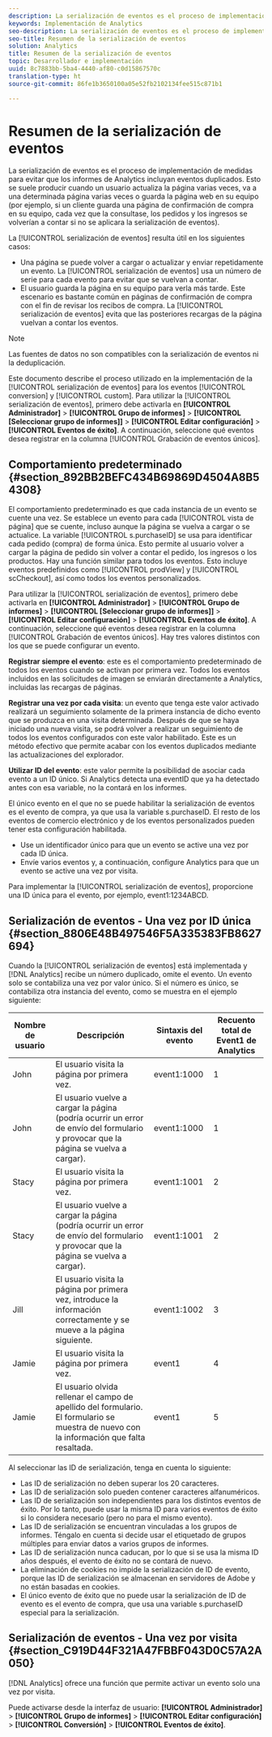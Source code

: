 ```yaml
---
description: La serialización de eventos es el proceso de implementación de medidas para evitar que los informes de Analytics incluyan eventos duplicados. Esto se suele producir cuando un usuario actualiza la página varias veces, va a una determinada página varias veces o guarda la página web en su equipo (por ejemplo, si un cliente guarda una página de confirmación de compra en su equipo, cada vez que la consultase, los pedidos y los ingresos se volverían a contar si no se aplicara la serialización de eventos).
keywords: Implementación de Analytics
seo-description: La serialización de eventos es el proceso de implementación de medidas para evitar que los informes de Analytics incluyan eventos duplicados. Esto se suele producir cuando un usuario actualiza la página varias veces, va a una determinada página varias veces o guarda la página web en su equipo (por ejemplo, si un cliente guarda una página de confirmación de compra en su equipo, cada vez que la consultase, los pedidos y los ingresos se volverían a contar si no se aplicara la serialización de eventos).
seo-title: Resumen de la serialización de eventos
solution: Analytics
title: Resumen de la serialización de eventos
topic: Desarrollador e implementación
uuid: 8c7883bb-5ba4-4440-af80-c0d15867570c
translation-type: ht
source-git-commit: 86fe1b3650100a05e52fb2102134fee515c871b1

---
```



# Resumen de la serialización de eventos

La serialización de eventos es el proceso de implementación de medidas para evitar que los informes de Analytics incluyan eventos duplicados. Esto se suele producir cuando un usuario actualiza la página varias veces, va a una determinada página varias veces o guarda la página web en su equipo (por ejemplo, si un cliente guarda una página de confirmación de compra en su equipo, cada vez que la consultase, los pedidos y los ingresos se volverían a contar si no se aplicara la serialización de eventos).

La [!UICONTROL serialización de eventos] resulta útil en los siguientes casos:

* Una página se puede volver a cargar o actualizar y enviar repetidamente un evento. La [!UICONTROL serialización de eventos] usa un número de serie para cada evento para evitar que se vuelvan a contar.
* El usuario guarda la página en su equipo para verla más tarde. Este escenario es bastante común en páginas de confirmación de compra con el fin de revisar los recibos de compra. La [!UICONTROL serialización de eventos] evita que las posteriores recargas de la página vuelvan a contar los eventos.

>[!NOTE]
>
>Las fuentes de datos no son compatibles con la serialización de eventos ni la deduplicación.

Este documento describe el proceso utilizado en la implementación de la [!UICONTROL serialización de eventos] para los eventos [!UICONTROL conversion] y [!UICONTROL custom]. Para utilizar la [!UICONTROL serialización de eventos], primero debe activarla en **[!UICONTROL Administrador]** &gt; **[!UICONTROL Grupo de informes]** &gt; **[!UICONTROL [Seleccionar grupo de informes]]** &gt; **[!UICONTROL Editar configuración]** &gt; **[!UICONTROL Eventos de éxito]**. A continuación, seleccione qué eventos desea registrar en la columna [!UICONTROL Grabación de eventos únicos].

## Comportamiento predeterminado {#section_892BB2BEFC434B69869D4504A8B54308}

El comportamiento predeterminado es que cada instancia de un evento se cuente una vez. Se establece un evento para cada [!UICONTROL vista de página] que se cuente, incluso aunque la página se vuelva a cargar o se actualice. La variable [!UICONTROL s.purchaseID] se usa para identificar cada pedido (compra) de forma única. Esto permite al usuario volver a cargar la página de pedido sin volver a contar el pedido, los ingresos o los productos. Hay una función similar para todos los eventos. Esto incluye eventos predefinidos como [!UICONTROL prodView] y [!UICONTROL scCheckout], así como todos los eventos personalizados.

<!-- 

event_serialization_impl.xml

 -->

Para utilizar la [!UICONTROL serialización de eventos], primero debe activarla en **[!UICONTROL Administrador]** &gt; **[!UICONTROL Grupo de informes]** &gt; **[!UICONTROL [Seleccionar grupo de informes]]** &gt; **[!UICONTROL Editar configuración]** &gt; **[!UICONTROL Eventos de éxito]**. A continuación, seleccione qué eventos desea registrar en la columna [!UICONTROL Grabación de eventos únicos]. Hay tres valores distintos con los que se puede configurar un evento.

**Registrar siempre el evento**: este es el comportamiento predeterminado de todos los eventos cuando se activan por primera vez. Todos los eventos incluidos en las solicitudes de imagen se enviarán directamente a Analytics, incluidas las recargas de páginas.

**Registrar una vez por cada visita**: un evento que tenga este valor activado realizará un seguimiento solamente de la primera instancia de dicho evento que se produzca en una visita determinada. Después de que se haya iniciado una nueva visita, se podrá volver a realizar un seguimiento de todos los eventos configurados con este valor habilitado. Este es un método efectivo que permite acabar con los eventos duplicados mediante las actualizaciones del explorador.

**Utilizar ID del evento**: este valor permite la posibilidad de asociar cada evento a un ID único. Si Analytics detecta una eventID que ya ha detectado antes con esa variable, no la contará en los informes.

El único evento en el que no se puede habilitar la serialización de eventos es el evento de compra, ya que usa la variable s.purchaseID. El resto de los eventos de comercio electrónico y de los eventos personalizados pueden tener esta configuración habilitada.

* Use un identificador único para que un evento se active una vez por cada ID única.
* Envíe varios eventos y, a continuación, configure Analytics para que un evento se active una vez por visita.

Para implementar la [!UICONTROL serialización de eventos], proporcione una ID única para el evento, por ejemplo, event1:1234ABCD.

## Serialización de eventos - Una vez por ID única {#section_8806E48B497546F5A335383FB8627694}

Cuando la [!UICONTROL serialización de eventos] está implementada y [!DNL Analytics] recibe un número duplicado, omite el evento. Un evento solo se contabiliza una vez por valor único. Si el número es único, se contabiliza otra instancia del evento, como se muestra en el ejemplo siguiente:

| Nombre de usuario | Descripción | Sintaxis del evento | Recuento total de Event1 de Analytics |
|---|---|---|---|
| John | El usuario visita la página por primera vez. | event1:1000 | 1 |
| John | El usuario vuelve a cargar la página (podría ocurrir un error de envío del formulario y provocar que la página se vuelva a cargar). | event1:1000 | 1 |
| Stacy | El usuario visita la página por primera vez. | event1:1001 | 2 |
| Stacy | El usuario vuelve a cargar la página (podría ocurrir un error de envío del formulario y provocar que la página se vuelva a cargar). | event1:1001 | 2 |
| Jill | El usuario visita la página por primera vez, introduce la información correctamente y se mueve a la página siguiente. | event1:1002 | 3 |
| Jamie | El usuario visita la página por primera vez. | event1 | 4 |
| Jamie | El usuario olvida rellenar el campo de apellido del formulario. El formulario se muestra de nuevo con la información que falta resaltada. | event1 | 5 |

Al seleccionar las ID de serialización, tenga en cuenta lo siguiente:

* Las ID de serialización no deben superar los 20 caracteres.
* Las ID de serialización solo pueden contener caracteres alfanuméricos.
* Las ID de serialización son independientes para los distintos eventos de éxito. Por lo tanto, puede usar la misma ID para varios eventos de éxito si lo considera necesario (pero no para el mismo evento).
* Las ID de serialización se encuentran vinculadas a los grupos de informes. Téngalo en cuenta si decide usar el etiquetado de grupos múltiples para enviar datos a varios grupos de informes.
* Las ID de serialización nunca caducan, por lo que si se usa la misma ID años después, el evento de éxito no se contará de nuevo.
* La eliminación de cookies no impide la serialización de ID de evento, porque las ID de serialización se almacenan en servidores de Adobe y no están basadas en cookies.
* El único evento de éxito que no puede usar la serialización de ID de evento es el evento de compra, que usa una variable s.purchaseID especial para la serialización.

## Serialización de eventos - Una vez por visita {#section_C919D44F321A47FBBF043D0C57A2A050}

[!DNL Analytics] ofrece una función que permite activar un evento solo una vez por visita.

Puede activarse desde la interfaz de usuario: **[!UICONTROL Administrador]** &gt; **[!UICONTROL Grupo de informes]** &gt; **[!UICONTROL Editar configuración]** &gt; **[!UICONTROL Conversión]** &gt; **[!UICONTROL Eventos de éxito]**.
